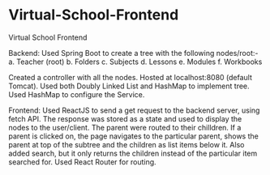 # Virtual-School-Frontend
Virtual School Frontend

Backend: Used Spring Boot to create a tree with the following nodes/root:- a. Teacher (root) b. Folders c. Subjects d. Lessons e. Modules f. Workbooks

Created a controller with all the nodes. Hosted at localhost:8080 (default Tomcat). Used both Doubly Linked List and HashMap to implement tree. Used HashMap to configure the Service.

Frontend: Used ReactJS to send a get request to the backend server, using fetch API. The response was stored as a state and used to display the nodes to the user/client. The parent were routed to their chilldren. If a parent is clicked on, the page navigates to the particular parent, shows the parent at top of the subtree and the children as list items below it. Also added search, but it only returns the children instead of the particular item searched for. Used React Router for routing.
